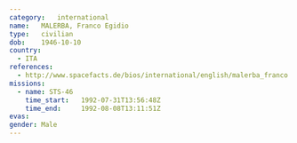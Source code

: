 ```yaml
---
category:	international
name:	MALERBA, Franco Egidio
type:	civilian
dob:	1946-10-10
country:
  - ITA
references:
  - http://www.spacefacts.de/bios/international/english/malerba_franco.htm
missions:
  - name: STS-46
    time_start:   1992-07-31T13:56:48Z
    time_end:     1992-08-08T13:11:51Z
evas:
gender:	Male
---
```

